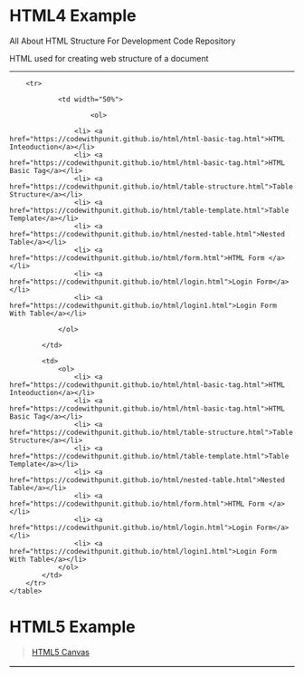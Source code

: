 # HTML4 Example
All About HTML Structure For Development Code  Repository

HTML used for creating web structure of a document
<hr>

<table border="1" width="700px">

        <tr>

                <td width="50%">

                        <ol>
                                
                    <li> <a href="https://codewithpunit.github.io/html/html-basic-tag.html">HTML Inteoduction</a></li>
                    <li> <a href="https://codewithpunit.github.io/html/html-basic-tag.html">HTML Basic Tag</a></li>
                    <li> <a href="https://codewithpunit.github.io/html/table-structure.html">Table Structure</a></li>
                    <li> <a href="https://codewithpunit.github.io/html/table-template.html">Table Template</a></li>
                    <li> <a href="https://codewithpunit.github.io/html/nested-table.html">Nested Table</a></li>
                    <li> <a href="https://codewithpunit.github.io/html/form.html">HTML Form </a></li>
                    <li> <a href="https://codewithpunit.github.io/html/login.html">Login Form</a></li>
                    <li> <a href="https://codewithpunit.github.io/html/login1.html">Login Form With Table</a></li>
                                
                </ol>
                        
            </td>

            <td>
                <ol>
                    <li> <a href="https://codewithpunit.github.io/html/html-basic-tag.html">HTML Inteoduction</a></li>
                    <li> <a href="https://codewithpunit.github.io/html/html-basic-tag.html">HTML Basic Tag</a></li>
                    <li> <a href="https://codewithpunit.github.io/html/table-structure.html">Table Structure</a></li>
                    <li> <a href="https://codewithpunit.github.io/html/table-template.html">Table Template</a></li>
                    <li> <a href="https://codewithpunit.github.io/html/nested-table.html">Nested Table</a></li>
                    <li> <a href="https://codewithpunit.github.io/html/form.html">HTML Form </a></li>
                    <li> <a href="https://codewithpunit.github.io/html/login.html">Login Form</a></li>
                    <li> <a href="https://codewithpunit.github.io/html/login1.html">Login Form With Table</a></li>
                </ol>
            </td>
        </tr>
    </table>


# HTML5 Example

> <a href="https://codewithpunit.github.io/canvas/">HTML5 Canvas</a>








